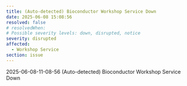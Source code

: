 ```yaml
---
title: (Auto-detected) Bioconductor Workshop Service Down
date: 2025-06-08 15:08:56
resolved: false
# resolvedWhen: 
# Possible severity levels: down, disrupted, notice
severity: disrupted
affected:
  - Workshop Service
section: issue
---
```


2025-06-08-11-08-56 (Auto-detected) Bioconductor Workshop Service Down

